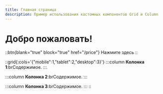 ```yaml
---
title: Главная страница
description: Пример использования кастомных компонентов Grid и Column
---
```


# Добро пожаловать!

::btn{blank="true" block="true" href="/price"}
Нажмите здесь
::

::grid{:cols='{"mobile":1,"tablet":2,"desktop":3}'}
  :::column
  **Колонка 1**:brСодержимое.
  :::

  :::column
  **Колонка 2**:brСодержимое.
  :::

  :::column
  **Колонка 3**:brСодержимое.
  :::
::
